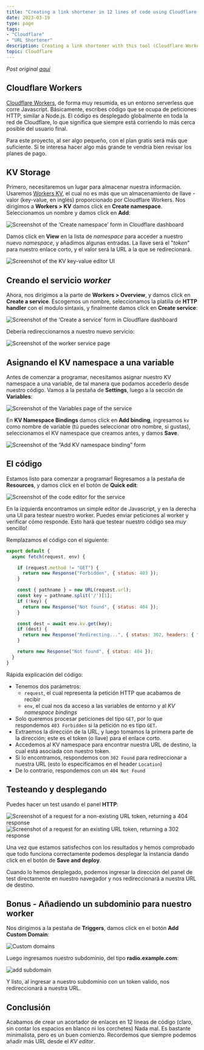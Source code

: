 ```yaml
---
title: "Creating a link shortener in 12 lines of code using Cloudflare Workers + Bonus"
date: 2023-03-19
type: page
tags: 
- "Cloudflare"
- "URL Shortener"
description: Creating a link shortener with this tool (Cloudflare Workers) is very easy, here is a small tutorial on how to do it.
topic: Cloudflare
---
```


*Post original [aquí](https://thomaslevesque.com/2022/11/01/building-a-url-shortener-in-12-lines-of-code-using-cloudflare-workers/)*

## Cloudflare Workers

[Cloudflare Workers](https://developers.cloudflare.com/workers/), de forma muy resumida, es un entorno serverless que corre Javascript. Básicamente, escribes código que se ocupa de peticiones HTTP, similar a Node.js. El código es desplegado globalmente en toda la red de Cloudflare, lo que significa que siempre está corriendo lo más cerca posible del usuario final.

Para este proyecto, al ser algo pequeño, con el plan gratis será más que suficiente. Si te interesa hacer algo más grande te vendría bien revisar los planes de pago.

## KV Storage

Primero, necesitaremos un lugar para almacenar nuestra información. Usaremos [Workers KV](https://developers.cloudflare.com/workers/runtime-apis/kv), el cual no es más que un almacenamiento de llave - valor (key-value, en inglés) proporcionado por Cloudflare Workers. Nos dirigimos a **Workers > KV** damos click en **Create namespace**. Seleccionamos un nombre y damos click en **Add**:


![Screenshot of the &lsquo;Create namespace&rsquo; form in Cloudflare dashboard](https://thomaslevesque.com/2022/11/01/building-a-url-shortener-in-12-lines-of-code-using-cloudflare-workers/create-kv-namespace.png "Create namespace")

Damos click en **View** en la lista de *namespace* para acceder a nuestro nuevo *namespace*,  y añadimos algunas entradas. La llave será el "*token*" para nuestro enlace corto, y el valor será la URL a la que se redirecionará.

![Screenshot of the KV key-value editor UI](https://thomaslevesque.com/2022/11/01/building-a-url-shortener-in-12-lines-of-code-using-cloudflare-workers/kv-entries.png "KV entries")

## Creando el servicio *worker*

Ahora, nos dirigimos a la parte de **Workers > Overview**, y damos click en **Create a service**. Escogemos un nombre, seleccionamos la platilla de **HTTP handler** con el modulo sintaxis, y finalmente damos click en **Create service**:

![Screenshot of the &lsquo;Create a service&rsquo; form in Cloudflare dashboard](https://thomaslevesque.com/2022/11/01/building-a-url-shortener-in-12-lines-of-code-using-cloudflare-workers/create-service.png "Create a service")

Debería redireccionarnos a nuestro nuevo servicio:

![Screenshot of the worker service page](https://thomaslevesque.com/2022/11/01/building-a-url-shortener-in-12-lines-of-code-using-cloudflare-workers/worker-service-page.png "Service page")

## Asignando el KV namespace a una variable

Antes de comenzar a programar, necesitamos asignar nuestro KV namespace a una variable, de tal manera que podamos accederlo desde nuestro código. Vamos a la pestaña de **Settings**, luego a la sección de **Variables**:

![Screenshot of the Variables page of the service](https://thomaslevesque.com/2022/11/01/building-a-url-shortener-in-12-lines-of-code-using-cloudflare-workers/settings-variables.png "Settings > Variables")

En **KV Namespace Bindings** damos click en **Add binding**, ingresamos `kv` como nombre de  variable  (tú puedes seleccionar otro nombre, si gustas), seleccionamos el KV namespace que creamos antes, y damos **Save**.

![Screenshot of the &ldquo;Add KV namespace binding&rdquo; form](https://thomaslevesque.com/2022/11/01/building-a-url-shortener-in-12-lines-of-code-using-cloudflare-workers/kv-namespace-binding.png "KV namespace binding")

## El código

Estamos listo para comenzar a programar! Regresamos a la pestaña de **Resources**, y damos click en el botón de **Quick edit**:

![Screenshot of the code editor for the service](https://thomaslevesque.com/2022/11/01/building-a-url-shortener-in-12-lines-of-code-using-cloudflare-workers/code-editor.png "Code editor")

En la izquierda encontramos un simple editor de Javascript, y en la derecha una UI para testear nuestro worker. Puedes enviar peticiones al worker y verificar cómo responde. Esto hará que testear nuestro código sea *muy* sencillo!

Remplazamos el código con el siguiente:

```javascript
export default {
  async fetch(request, env) {

    if (request.method != "GET") {
      return new Response("Forbidden", { status: 403 });
    }

    const { pathname } = new URL(request.url);
    const key = pathname.split('/')[1];
    if (!key) {
      return new Response("Not found", { status: 404 });
    }

    const dest = await env.kv.get(key);
    if (dest) {
      return new Response("Redirecting...", { status: 302, headers: { "Location": dest }});
    }

    return new Response("Not found", { status: 404 });
  }
}
```

Rápida explicación del código:

-   Tenemos dos parámetros:
    -   `request`, el cual representa la petición HTTP que acabamos de recibir
    -   `env`, el cual nos da acceso a las variables de entorno y al *KV namespace bindings*
-   Solo queremos procesar peticiones del tipo `GET`, por lo que respondemos `403 Forbidden` si la petición no es tipo `GET`.
-   Extraemos la dirección de la URL, y luego tomamos la primera parte de la dirección; este es el token (o llave) para el enlace corto.
-   Accedemos al KV namespace para encontrar nuestra URL de destino, la cual está asociada con nuestro token.
-   Si lo encontramos, respondemos con `302 Found` para redireccionar a nuestra URL (esto lo especificamos en el header `Location`)
-   De lo contrario, respondemos con un `404 Not Found`

## Testeando y desplegando

Puedes hacer un test usando el panel **HTTP**:

![Screenshot of a request for a non-existing URL token, returning a 404 response](https://thomaslevesque.com/2022/11/01/building-a-url-shortener-in-12-lines-of-code-using-cloudflare-workers/test-notfound.png "Not found") ![Screenshot of a request for an existing URL token, returning a 302 response](https://thomaslevesque.com/2022/11/01/building-a-url-shortener-in-12-lines-of-code-using-cloudflare-workers/test-found.png "Found")

Una vez que estamos satisfechos con los resultados y hemos comprobado que todo funciona correctamente podemos desplegar la instancia dando click en el botón de **Save and deploy**.

Cuando lo hemos desplegado, podemos ingresar la dirección del panel de test directamente en nuestro navegador y nos redireccionará a nuestra URL de destino.

## Bonus - Añadiendo un subdominio para nuestro worker

Nos dirigimos a la pestaña de **Triggers**, damos click en el botón **Add Custom Domain**:

![Custom domains](https://res.cloudinary.com/rooyca/image/upload/v1679243345/Blog/Imgs/Cloudflare%20Worker/Pasted_image_20230319111559_i9ceaq.png)

Luego ingresamos nuestro subdominio, del tipo **radio.example.com**:

![add subdomain](https://res.cloudinary.com/rooyca/image/upload/v1679243345/Blog/Imgs/Cloudflare%20Worker/Pasted_image_20230319111912_lmoppf.png)

Y listo, al ingresar a nuestro subdominio con un token valido, nos redireccionará a nuestra URL.
## Conclusión

Acabamos de crear un acortador de enlaces en 12 lineas de código (claro, sin contar los espacios en blanco ni los corchetes) Nada mal. Es bastante minimalista, pero es un buen comienzo. Recordemos que siempre podemos añadir más URL desde el *KV editor*.